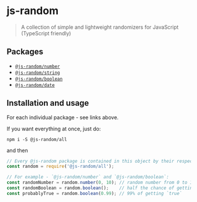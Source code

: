 # js-random

> A collection of simple and lightweight randomizers for JavaScript (TypeScript friendly)

## Packages

- [`@js-random/number`](https://github.com/Raiondesu/js-random/tree/master/packages/number#readme)
- [`@js-random/string`](https://github.com/Raiondesu/js-random/tree/master/packages/string#readme)
- [`@js-random/boolean`](https://github.com/Raiondesu/js-random/tree/master/packages/boolean#readme)
- [`@js-random/date`](https://github.com/Raiondesu/js-random/tree/master/packages/date#readme)

## Installation and usage

For each individual package - see links above.

If you want everything at once, just do:
```
npm i -S @js-random/all
```
and then
```js
// Every @js-random package is contained in this object by their respective name
const random = require('@js-random/all');

// For example - `@js-random/number` and `@js-random/boolean`:
const randomNumber = random.number(0, 10); // random number from 0 to 10 (inclusive)
const randomBoolean = random.boolean();    // half the chance of getting `true` or `false`
const probablyTrue = random.boolean(0.99); // 99% of getting `true`
```
